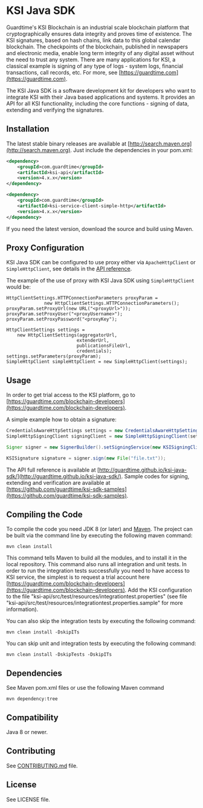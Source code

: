 # KSI Java SDK #
Guardtime's KSI Blockchain is an industrial scale blockchain platform that cryptographically ensures data integrity and 
proves time of existence. The KSI signatures, based on hash chains, link data to this global calendar blockchain. 
The checkpoints of the blockchain, published in newspapers and electronic media, enable long term integrity of any digital 
asset without the need to trust any system. 
There are many applications for KSI, a classical example is signing of any type of logs - system logs, financial transactions,
call records, etc. For more, see [https://guardtime.com](https://guardtime.com).

The KSI Java SDK is a software development kit for developers who want to integrate KSI with their Java based applications
and systems. It provides an API for all KSI functionality, including the core functions - signing of data, extending
and verifying the signatures.

## Installation ##

The latest stable binary releases are available at [http://search.maven.org](http://search.maven.org). Just include the
dependencies in your pom.xml:

```xml
<dependency>
    <groupId>com.guardtime</groupId>
    <artifactId>ksi-api</artifactId>
    <version>4.x.x</version>
</dependency>

<dependency>
    <groupId>com.guardtime</groupId>
    <artifactId>ksi-service-client-simple-http</artifactId>
    <version>4.x.x</version>
</dependency>
```
If you need the latest version, download the source and build using Maven.

## Proxy Configuration ##

KSI Java SDK can be configured to use proxy either via `ApacheHttpClient` or `SimpleHttpClient`, see details in the <a href="http://guardtime.github.io/ksi-java-sdk/" target="java-api-ref">API reference</a>.

The example of the use of proxy with KSI Java SDK using `SimpleHttpClient` would be:

  ```
  HttpClientSettings.HTTPConnectionParameters proxyParam =
                new HttpClientSettings.HTTPConnectionParameters();
  proxyParam.setProxyUrl(new URL("<proxyUrl>"));
  proxyParam.setProxyUser("<proxyUsername>");
  proxyParam.setProxyPassword("<proxyKey");

  HttpClientSettings settings =
      new HttpClientSettings(aggregatorUrl,
                            extenderUrl,
                            publicationsFileUrl,
                            credentials);
  settings.setParameters(proxyParam);
  SimpleHttpClient simpleHttpClient = new SimpleHttpClient(settings);
  ```

## Usage ##

In order to get trial access to the KSI platform, go to [https://guardtime.com/blockchain-developers](https://guardtime.com/blockchain-developers).

A simple example how to obtain a signature:
```java
CredentialsAwareHttpSettings settings = new CredentialsAwareHttpSettings("signing-service-url", KSIServiceCredentials);
SimpleHttpSigningClient signingClient = new SimpleHttpSigningClient(settings);

Signer signer = new SignerBuilder().setSigningService(new KSISigningClientServiceAdapter(signingClient)).build();

KSISignature signature = signer.sign(new File("file.txt"));
```
The API full reference is available at [http://guardtime.github.io/ksi-java-sdk/](http://guardtime.github.io/ksi-java-sdk/).
Sample codes for signing, extending and verification are available at
[https://github.com/guardtime/ksi-sdk-samples](https://github.com/guardtime/ksi-sdk-samples).


## Compiling the Code ##
To compile the code you need JDK 8 (or later) and [Maven](https://maven.apache.org/).
The project can be built via the command line by executing the following maven command:
```
mvn clean install
```
This command tells Maven to build all the modules, and to install it in the local repository. This command also runs all
integration and unit tests. In order to run the integration tests successfully you need to have access to KSI
service, the simplest is to request a trial account here [https://guardtime.com/blockchain-developers](https://guardtime.com/blockchain-developers).
Add the KSI configuration to the file "ksi-api/src/test/resources/integrationtest.properties" (see file
"ksi-api/src/test/resources/integrationtest.properties.sample" for more information).

You can also skip the integration tests by executing the following command:
```
mvn clean install -DskipITs
```

You can skip unit and integration tests by executing the following command:
```
mvn clean install -DskipTests -DskipITs
```

## Dependencies ##

See Maven pom.xml files or use the following Maven command
```
mvn dependency:tree
```

## Compatibility ##

Java 8 or newer.

## Contributing ##

See [CONTRIBUTING.md](CONTRIBUTING.md) file.

## License ##

See LICENSE file.
